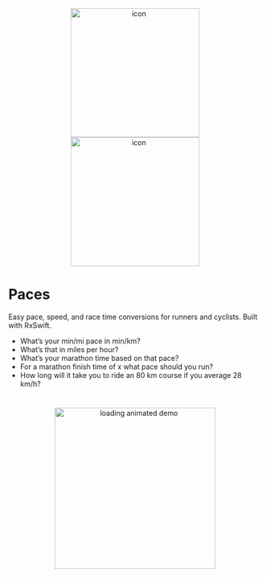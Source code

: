 <div align="center">
<a href="https://itunes.apple.com/app/id1359792411"><img src="http://codexbit.com/apps/paces/images/icon1024.png" alt="icon" width="256"/></a> <br />
<a href="https://itunes.apple.com/app/id1359792411"><img src="http://codexbit.com/apps/paces/images/AppStoreBadge.svg" alt="icon" width="256"/></a>
</div>
</ br>

# Paces
Easy pace, speed, and race time conversions for runners and cyclists. Built with RxSwift.

* What’s your min/mi pace in min/km?
* What’s that in miles per hour? 
* What’s your marathon time based on that pace?
* For a marathon finish time of x what pace should you run?
* How long will it take you to ride an 80 km course if you average 28 km/h? 

#
<div align="center">
  <img src="http://codexbit.com/apps/paces/images/AppPreview2.gif" alt="loading animated demo" width="320"/>
</div>
